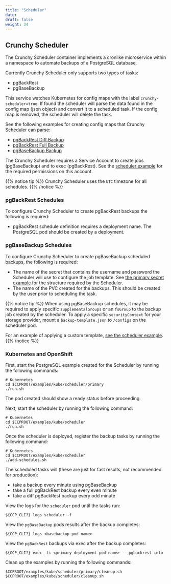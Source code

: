 ```yaml
---
title: "Scheduler"
date:
draft: false
weight: 34
---
```


## Crunchy Scheduler

The Crunchy Scheduler container implements a cronlike microservice within a namespace
to automate backups of a PostgreSQL database.

Currently Crunchy Scheduler only supports two types of tasks:

* pgBackRest
* pgBaseBackup

This service watches Kubernetes for config maps with the label `crunchy-scheduler=true`.
If found the scheduler will parse the data found in the config map (json object) and
convert it to a scheduled task.  If the config map is removed, the scheduler will
delete the task.

See the following examples for creating config maps that Crunchy Scheduler can parse:

* [pgBackRest Diff Backup](https://github.com/CrunchyData/crunchy-containers/blob/master/examples/kube/scheduler/configs/schedule-backrest-diff.json)
* [pgBackRest Full Backup](https://github.com/CrunchyData/crunchy-containers/blob/master/examples/kube/scheduler/configs/schedule-backrest-full.json)
* [pgBaseBackup Backup](https://github.com/CrunchyData/crunchy-containers/blob/master/examples/kube/scheduler/configs/schedule-pgbasebackup.json)

The Crunchy Scheduler requires a Service Account to create jobs (pgBaseBackup) and to
exec (pgBackRest).  See the [scheduler example](https://github.com/CrunchyData/crunchy-containers/tree/master/examples/kube/scheduler/scheduler-sa.json)
for the required permissions on this account.

{{% notice tip %}}
Crunchy Scheduler uses the `UTC` timezone for all schedules.
{{% /notice %}}

### pgBackRest Schedules

To configure Crunchy Scheduler to create pgBackRest backups the following is required:

* pgBackRest schedule definition requires a deployment name.  The PostgreSQL pod should be created by a deployment.

### pgBaseBackup Schedules

To configure Crunchy Scheduler to create pgBaseBackup scheduled backups, the following is required:

* The name of the secret that contains the username and password the Scheduler will use to
  configure the job template.  See [the primary secret example](https://github.com/CrunchyData/crunchy-containers/blob/master/examples/kube/secret/secret.json)
  for the structure required by the Scheduler.
* The name of the PVC created for the backups.  This should be created by the user prior to scheduling the task.

{{% notice tip %}}
When using pgBaseBackup schedules, it may be required to apply specific `supplementalGroups` or an `fsGroup`
to the backup job created by the scheduler.  To apply a specific `securityContext` for your
storage provider, mount a `backup-template.json` to `/configs` on the scheduler pod.

For an example of applying a custom template, [see the scheduler example](https://github.com/CrunchyData/crunchy-containers/tree/master/examples/kube/scheduler).
{{% /notice %}}

### Kubernetes and OpenShift

First, start the PostgreSQL example created for the Scheduler by running the following commands:

```
# Kubernetes
cd $CCPROOT/examples/kube/scheduler/primary
./run.sh
```

The pod created should show a ready status before proceeding.

Next, start the scheduler by running the following command:

```
# Kubernetes
cd $CCPROOT/examples/kube/scheduler
./run.sh
```

Once the scheduler is deployed, register the backup tasks by running the following command:

```
# Kubernetes
cd $CCPROOT/examples/kube/scheduler
./add-schedules.sh
```

The scheduled tasks will (these are just for fast results, not recommended for production):

* take a backup every minute using pgBaseBackup
* take a full pgBackRest backup every even minute
* take a diff pgBackRest backup every odd minute

View the logs for the `scheduler` pod until the tasks run:

```
${CCP_CLI?} logs scheduler -f
```

View the `pgBaseBackup` pods results after the backup completes:

```
${CCP_CLI?} logs <basebackup pod name>
```

View the `pgBackRest` backups via exec after the backup completes:

```
${CCP_CLI?} exec -ti <primary deployment pod name> -- pgbackrest info
```

Clean up the examples by running the following commands:

```
$CCPROOT/examples/kube/scheduler/primary/cleanup.sh
$CCPROOT/examples/kube/scheduler/cleanup.sh
```
